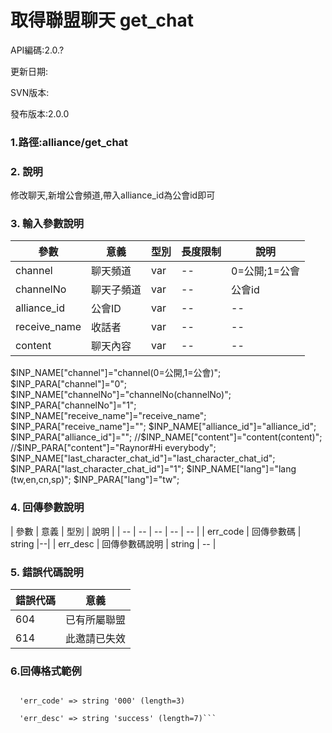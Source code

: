 # 取得聯盟聊天 get_chat





API編碼:2.0.?





更新日期:

> 

SVN版本:

> 

發布版本:2.0.0
### 1.路徑:alliance/get_chat

### 2. 說明
修改聊天,新增公會頻道,帶入alliance_id為公會id即可
### 3. 輸入參數說明
| 參數 | 意義 | 型別 |長度限制| 說明 |
| -- | -- | -- | -- | -- |
|channel |聊天頻道|var|--|0=公開;1=公會|
|channelNo|聊天子頻道|var|--|公會id|
|alliance_id|公會ID|var|--|--|
|receive_name|收話者|var|--|--|
|content|聊天內容|var|--|--|

$INP_NAME["channel"]="channel(0=公開,1=公會)";
$INP_PARA["channel"]="0";
$INP_NAME["channelNo"]="channelNo(channelNo)";
$INP_PARA["channelNo"]="1";
$INP_NAME["receive_name"]="receive_name";
$INP_PARA["receive_name"]="";
$INP_NAME["alliance_id"]="alliance_id";
$INP_PARA["alliance_id"]="";
//$INP_NAME["content"]="content(content)";
//$INP_PARA["content"]="Raynor#Hi everybody";
$INP_NAME["last_character_chat_id"]="last_character_chat_id";
$INP_PARA["last_character_chat_id"]="1";
$INP_NAME["lang"]="lang (tw,en,cn,sp)";
$INP_PARA["lang"]="tw";




### 4. 回傳參數說明
| 參數 | 意義 | 型別 | 說明 |
| -- | -- | -- | -- | -- |
| err_code | 回傳參數碼 | string |--|
| err_desc | 回傳參數碼說明 | string | -- |




### 5. 錯誤代碼說明
|錯誤代碼|意義|
|--|--|
|604|已有所屬聯盟|
|614|此邀請已失效|

### 6.回傳格式範例

```array (size=2)

  'err_code' => string '000' (length=3)
  
  'err_desc' => string 'success' (length=7)```

